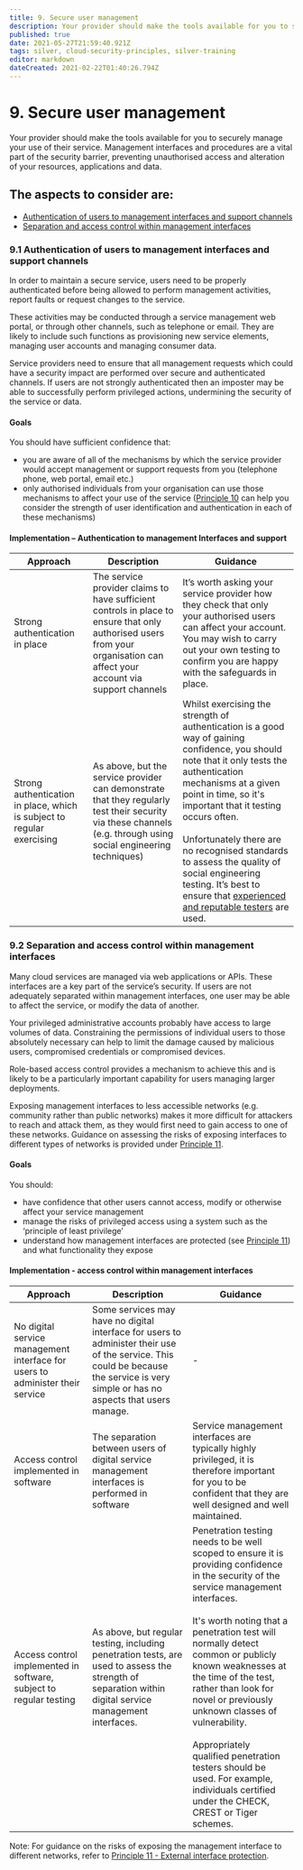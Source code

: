 ```yaml
---
title: 9. Secure user management
description: Your provider should make the tools available for you to securely manage your use of their service. 
published: true
date: 2021-05-27T21:59:40.921Z
tags: silver, cloud-security-principles, silver-training
editor: markdown
dateCreated: 2021-02-22T01:40:26.794Z
---
```


# 9\. Secure user management

Your provider should make the tools available for you to securely manage your use of their service. Management interfaces and procedures are a vital part of the security barrier, preventing unauthorised access and alteration of your resources, applications and data.

## The aspects to consider are:

-   [Authentication of users to management interfaces and support channels](https://www.ncsc.gov.uk/collection/cloud-security/implementing-the-cloud-security-principles/secure-user-management#auth)
-   [Separation and access control within management interfaces](https://www.ncsc.gov.uk/collection/cloud-security/implementing-the-cloud-security-principles/secure-user-management#separation)

### **9.1 Authentication of users to management interfaces and support channels**

In order to maintain a secure service, users need to be properly authenticated before being allowed to perform management activities, report faults or request changes to the service.

These activities may be conducted through a service management web portal, or through other channels, such as telephone or email. They are likely to include such functions as provisioning new service elements, managing user accounts and managing consumer data.

Service providers need to ensure that all management requests which could have a security impact are performed over secure and authenticated channels. If users are not strongly authenticated then an imposter may be able to successfully perform privileged actions, undermining the security of the service or data.

#### **Goals**

You should have sufficient confidence that:

-   you are aware of all of the mechanisms by which the service provider would accept management or support requests from you (telephone phone, web portal, email etc.)
-   only authorised individuals from your organisation can use those mechanisms to affect your use of the service ([Principle 10](https://www.ncsc.gov.uk/collection/cloud-security/implementing-the-cloud-security-principles/identity-and-authentication) can help you consider the strength of user identification and authentication in each of these mechanisms)

#### **Implementation – Authentication to management Interfaces and support**

| **Approach** | **Description** | **Guidance** |
| --- | --- | --- |
| Strong authentication in place | The service provider claims to have sufficient controls in place to ensure that only authorised users from your organisation can affect your account via support channels | It’s worth asking your service provider how they check that only your authorised users can affect your account. You may wish to carry out your own testing to confirm you are happy with the safeguards in place. |
| Strong authentication in place, which is subject to regular exercising | As above, but the service provider can demonstrate that they regularly test their security via these channels (e.g. through using social engineering techniques) | Whilst exercising the strength of authentication is a good way of gaining confidence, you should note that it only tests the authentication mechanisms at a given point in time, so it's important that it testing occurs often.<br><br>Unfortunately there are no recognised standards to assess the quality of social engineering testing. It’s best to ensure that [experienced and reputable testers](https://www.ncsc.gov.uk/guidance/penetration-testing) are used. |

### **9.2 Separation and access control within management interfaces**

Many cloud services are managed via web applications or APIs. These interfaces are a key part of the service’s security. If users are not adequately separated within management interfaces, one user may be able to affect the service, or modify the data of another.

Your privileged administrative accounts probably have access to large volumes of data. Constraining the permissions of individual users to those absolutely necessary can help to limit the damage caused by malicious users, compromised credentials or compromised devices.

Role-based access control provides a mechanism to achieve this and is likely to be a particularly important capability for users managing larger deployments.

Exposing management interfaces to less accessible networks (e.g. community rather than public networks) makes it more difficult for attackers to reach and attack them, as they would first need to gain access to one of these networks. Guidance on assessing the risks of exposing interfaces to different types of networks is provided under [Principle 11](https://www.ncsc.gov.uk/guidance/cloud-security-principle-11-external-interface-protection).

#### **Goals**

You should:

-   have confidence that other users cannot access, modify or otherwise affect your service management
-   manage the risks of privileged access using a system such as the ‘principle of least privilege’
-   understand how management interfaces are protected (see [Principle 11](https://www.ncsc.gov.uk/collection/cloud-security/implementing-the-cloud-security-principles/external-interface-protection)) and what functionality they expose

#### **Implementation - access control within management interfaces**

| **Approach** | **Description** | **Guidance** |
| --- | --- | --- |
| No digital service management interface for users to administer their service | Some services may have no digital interface for users to administer their use of the service. This could be because the service is very simple or has no aspects that users manage. | \-  |
| Access control implemented in software | The separation between users of digital service management interfaces is performed in software | Service management interfaces are typically highly privileged, it is therefore important for you to be confident that they are well designed and well maintained. |
| Access control implemented in software, subject to regular testing | As above, but regular testing, including penetration tests, are used to assess the strength of separation within digital service management interfaces. | Penetration testing needs to be well scoped to ensure it is providing confidence in the security of the service management interfaces.<br><br>It's worth noting that a penetration test will normally detect common or publicly known weaknesses at the time of the test, rather than look for novel or previously unknown classes of vulnerability.<br><br>Appropriately qualified penetration testers should be used. For example, individuals certified under the CHECK, CREST or Tiger schemes. |

Note: For guidance on the risks of exposing the management interface to different networks, refer to [Principle 11 - External interface protection](https://www.ncsc.gov.uk/collection/cloud-security/implementing-the-cloud-security-principles/external-interface-protection).
